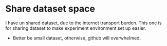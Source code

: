 # Share dataset space
I have un shared dataset, due to the internet transport burden.
This one is for sharing dataset to make experiment environment
set up easier.
- Better be small dataset, otherwise, github will overwhelmed.